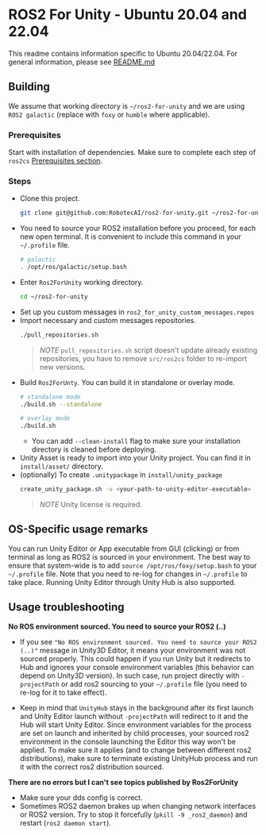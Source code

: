 # ROS2 For Unity - Ubuntu 20.04 and 22.04

This readme contains information specific to Ubuntu 20.04/22.04. For general information, please see [README.md](README.md)

## Building

We assume that working directory is `~/ros2-for-unity` and we are using `ROS2 galactic` (replace with `foxy` or `humble` where applicable).

### Prerequisites

Start with installation of dependencies. Make sure to complete each step of `ros2cs` [Prerequisites section](https://github.com/RobotecAI/ros2cs/blob/master/README-UBUNTU.md#prerequisites).

### Steps

* Clone this project.
    ```bash
    git clone git@github.com:RobotecAI/ros2-for-unity.git ~/ros2-for-unity
    ```
* You need to source your ROS2 installation before you proceed, for each new open terminal. It is convenient to include this command in your `~/.profile` file.
    ```bash
    # galactic
    . /opt/ros/galactic/setup.bash
    ```
* Enter `Ros2ForUnity` working directory.
    ```bash
    cd ~/ros2-for-unity
    ```
* Set up you custom messages in `ros2_for_unity_custom_messages.repos`
* Import necessary and custom messages repositories.
    ```bash
    ./pull_repositories.sh
    ```
    > *NOTE* `pull_repositories.sh` script doesn't update already existing repositories, you have to remove `src/ros2cs` folder to re-import new versions.
* Build `Ros2ForUnty`. You can build it in standalone or overlay mode.
    ```bash
    # standalone mode
    ./build.sh --standalone
    
    # overlay mode
    ./build.sh
    ```
    * You can add `--clean-install` flag to make sure your installation directory is cleaned before deploying.
* Unity Asset is ready to import into your Unity project. You can find it in `install/asset/` directory.
* (optionally) To create `.unitypackage` in `install/unity_package`
    ```bash
    create_unity_package.sh -u <your-path-to-unity-editor-executable>
    ```
    > *NOTE* Unity license is required. 

## OS-Specific usage remarks

You can run Unity Editor or App executable from GUI (clicking) or from terminal as long as ROS2 is sourced in your environment.
The best way to ensure that system-wide is to add `source /opt/ros/foxy/setup.bash` to your `~/.profile` file.
Note that you need to re-log for changes in `~/.profile` to take place.
Running Unity Editor through Unity Hub is also supported.

## Usage troubleshooting

**No ROS environment sourced. You need to source your ROS2 (..)**

* If you see `"No ROS environment sourced. You need to source your ROS2 (..)"` message in Unity3D Editor, it means your environment was not sourced properly. This could happen if you run Unity but it redirects to Hub and ignores your console environment variables (this behavior can depend on Unity3D version). In such case, run project directly with `-projectPath` or add ros2 sourcing to your `~/.profile` file (you need to re-log for it to take effect).

* Keep in mind that `UnityHub` stays in the background after its first launch and Unity Editor launch without `-projectPath` will redirect to it and the Hub will start Unity Editor. Since environment variables for the process are set on launch and inherited by child processes, your sourced ros2 environment in the console launching the Editor this way won't be applied. To make sure it applies (and to change between different ros2 distributions), make sure to terminate existing UnityHub process and run it with the correct ros2 distribution sourced.

**There are no errors but I can't see topics published by Ros2ForUnity**

* Make sure your dds config is correct.
* Sometimes ROS2 daemon brakes up when changing network interfaces or ROS2 version. Try to stop it forcefully (`pkill -9 _ros2_daemon`) and restart (`ros2 daemon start`).
